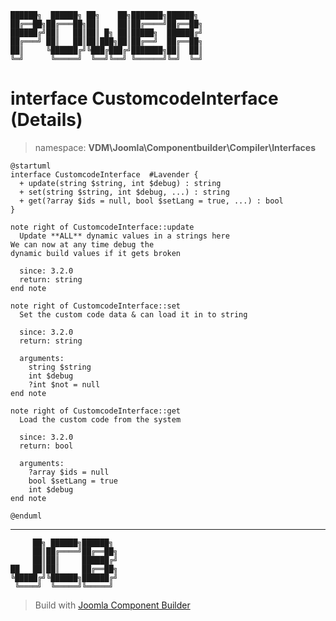 ```
██████╗  ██████╗ ██╗    ██╗███████╗██████╗
██╔══██╗██╔═══██╗██║    ██║██╔════╝██╔══██╗
██████╔╝██║   ██║██║ █╗ ██║█████╗  ██████╔╝
██╔═══╝ ██║   ██║██║███╗██║██╔══╝  ██╔══██╗
██║     ╚██████╔╝╚███╔███╔╝███████╗██║  ██║
╚═╝      ╚═════╝  ╚══╝╚══╝ ╚══════╝╚═╝  ╚═╝
```
# interface CustomcodeInterface (Details)
> namespace: **VDM\Joomla\Componentbuilder\Compiler\Interfaces**
```uml
@startuml
interface CustomcodeInterface  #Lavender {
  + update(string $string, int $debug) : string
  + set(string $string, int $debug, ...) : string
  + get(?array $ids = null, bool $setLang = true, ...) : bool
}

note right of CustomcodeInterface::update
  Update **ALL** dynamic values in a strings here
We can now at any time debug the
dynamic build values if it gets broken

  since: 3.2.0
  return: string
end note

note right of CustomcodeInterface::set
  Set the custom code data & can load it in to string

  since: 3.2.0
  return: string
  
  arguments:
    string $string
    int $debug
    ?int $not = null
end note

note right of CustomcodeInterface::get
  Load the custom code from the system

  since: 3.2.0
  return: bool
  
  arguments:
    ?array $ids = null
    bool $setLang = true
    int $debug
end note
 
@enduml
```

---
```
     ██╗ ██████╗██████╗
     ██║██╔════╝██╔══██╗
     ██║██║     ██████╔╝
██   ██║██║     ██╔══██╗
╚█████╔╝╚██████╗██████╔╝
 ╚════╝  ╚═════╝╚═════╝
```
> Build with [Joomla Component Builder](https://git.vdm.dev/joomla/Component-Builder)

